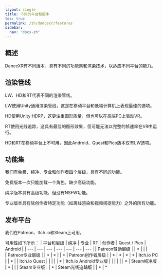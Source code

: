 ```yaml
---
layout: single
title: 不同的平台和版本
toc: true
permalink: /zh/dancexr/features
sidebar:
  nav: "docs-zh"
---
```


## 概述
DanceXR有不同版本，具有不同的功能集和渲染技术，以适应不同平台的能力。

## 渲染管线
LW、HD和RT代表不同的渲染管线。

LW使用Unity通用渲染管线，这是在移动平台和低端计算机上表现最佳的选项。

HD使用Unity HDRP，这更注重图形质量，但也可以在高端PC上驱动VR。

RT使用光线追踪，这具有最佳的图形效果，但可能无法以完整的帧速率在VR中运行。

HD和RT在移动平台上不可用，因此Android、Quest和Pico版本仅有LW选项。

## 功能集
我们有免费、纯净、专业和创作者四个层级，具有不同的功能。

免费版本一次只能加载一个角色，缺少高级功能。

纯净版本具有高级功能，但没有NSFW功能。

专业版本具有除创作者特定功能（如离线渲染和视频捕捉能力）之外的所有功能。

## 发布平台
我们在Patreon、Itch.io和Steam上可用。

可用性如下所示：
| 平台和层级 | 纯净 | 专业 | RT | 创作者 | Quest / Pico | Android |
| --- | --- | --- | --- | --- | --- | --- | 
| Patreon赞助层级 |  | * | |  |  
| Patreon专业层级 |  | * | * |  | * 
| Patreon创作者层级 |  | * | * | * | *
| Itch.io PC | | * |
| Itch.io Quest | | | | | *
| Itch.io Android专业版 | | | | | | * 
| Steam纯净版 | * | | 
| Steam专业版 | | * 
| Steam光线追踪版 | | * | *